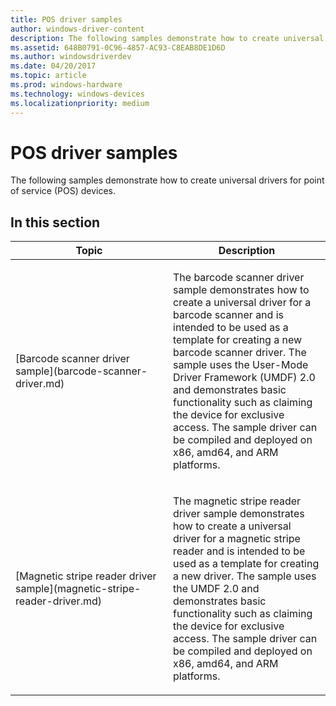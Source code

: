 ```yaml
---
title: POS driver samples
author: windows-driver-content
description: The following samples demonstrate how to create universal drivers for point of service (POS) devices.
ms.assetid: 648B0791-0C96-4857-AC93-C8EAB8DE1D6D
ms.author: windowsdriverdev
ms.date: 04/20/2017
ms.topic: article
ms.prod: windows-hardware
ms.technology: windows-devices
ms.localizationpriority: medium
---
```


# POS driver samples


The following samples demonstrate how to create universal drivers for point of service (POS) devices.

## In this section


<table>
<colgroup>
<col width="50%" />
<col width="50%" />
</colgroup>
<thead>
<tr class="header">
<th>Topic</th>
<th>Description</th>
</tr>
</thead>
<tbody>
<tr class="odd">
<td><p>[Barcode scanner driver sample](barcode-scanner-driver.md)</p></td>
<td><p>The barcode scanner driver sample demonstrates how to create a universal driver for a barcode scanner and is intended to be used as a template for creating a new barcode scanner driver. The sample uses the User-Mode Driver Framework (UMDF) 2.0 and demonstrates basic functionality such as claiming the device for exclusive access. The sample driver can be compiled and deployed on x86, amd64, and ARM platforms.</p></td>
</tr>
<tr class="even">
<td><p>[Magnetic stripe reader driver sample](magnetic-stripe-reader-driver.md)</p></td>
<td><p>The magnetic stripe reader driver sample demonstrates how to create a universal driver for a magnetic stripe reader and is intended to be used as a template for creating a new driver. The sample uses the UMDF 2.0 and demonstrates basic functionality such as claiming the device for exclusive access. The sample driver can be compiled and deployed on x86, amd64, and ARM platforms.</p></td>
</tr>
</tbody>
</table>

 

 

 




